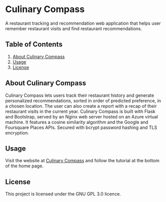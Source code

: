 # Culinary Compass

A restaurant tracking and recommendation web application that helps user remember restaurant visits and find restaurant recommendations.

## Table of Contents

1. [About Culinary Compass](#about-culinary-compass)
2. [Usage](#usage)
3. [License](#license)

## About Culinary Compass

Culinary Compass lets users track their restaurant history and generate personalized recommendations, sorted in order of predicted preference, in a chosen location. The user can also create a report with a recap of their restaurant visits in the current year. Culinary Compass is built with Flask and Bootstrap, served by an Nginx web server hosted on an Azure virtual machine. It features a cosine similarity algorithm and the Google and Foursquare Places APIs. Secured with bcrypt password hashing and TLS encryption.

## Usage

Visit the website at [Culinary Compass](http://www.culinarycompass.live) and follow the tutorial at the bottom of the home page. 

## License

This project is licensed under the GNU GPL 3.0 licence. 
